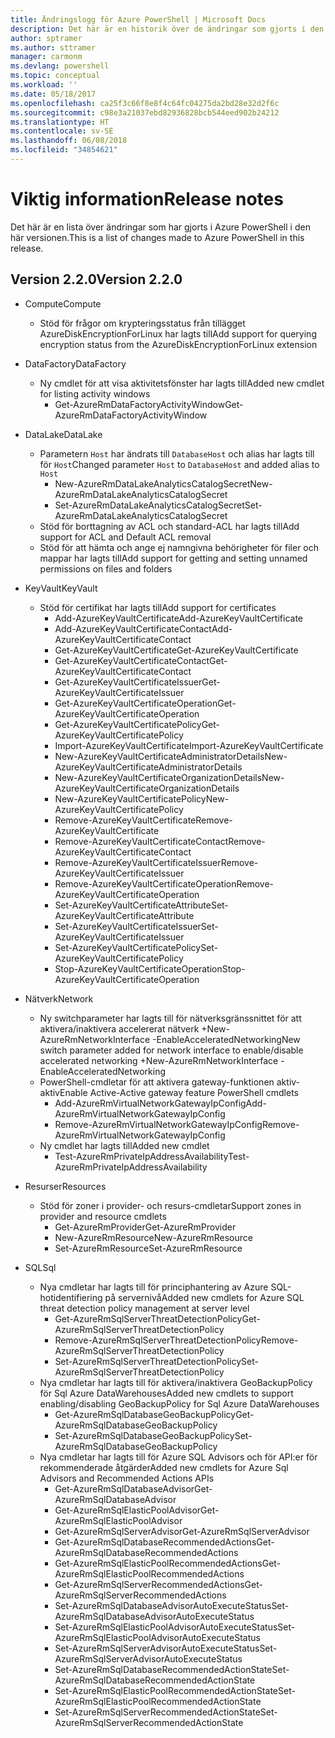 ```yaml
---
title: Ändringslogg för Azure PowerShell | Microsoft Docs
description: Det här är en historik över de ändringar som gjorts i den senaste versionen av Azure PowerShell.
author: sptramer
ms.author: sttramer
manager: carmonm
ms.devlang: powershell
ms.topic: conceptual
ms.workload: ''
ms.date: 05/18/2017
ms.openlocfilehash: ca25f3c66f8e8f4c64fc04275da2bd28e32d2f6c
ms.sourcegitcommit: c98e3a21037ebd82936828bcb544eed902b24212
ms.translationtype: HT
ms.contentlocale: sv-SE
ms.lasthandoff: 06/08/2018
ms.locfileid: "34854621"
---
```

# <a name="release-notes"></a><span data-ttu-id="159e2-103">Viktig information</span><span class="sxs-lookup"><span data-stu-id="159e2-103">Release notes</span></span>

<span data-ttu-id="159e2-104">Det här är en lista över ändringar som har gjorts i Azure PowerShell i den här versionen.</span><span class="sxs-lookup"><span data-stu-id="159e2-104">This is a list of changes made to Azure PowerShell in this release.</span></span>

## <a name="version-220"></a><span data-ttu-id="159e2-105">Version 2.2.0</span><span class="sxs-lookup"><span data-stu-id="159e2-105">Version 2.2.0</span></span>
* <span data-ttu-id="159e2-106">Compute</span><span class="sxs-lookup"><span data-stu-id="159e2-106">Compute</span></span>
  - <span data-ttu-id="159e2-107">Stöd för frågor om krypteringsstatus från tillägget AzureDiskEncryptionForLinux har lagts till</span><span class="sxs-lookup"><span data-stu-id="159e2-107">Add support for querying encryption status from the AzureDiskEncryptionForLinux extension</span></span>
* <span data-ttu-id="159e2-108">DataFactory</span><span class="sxs-lookup"><span data-stu-id="159e2-108">DataFactory</span></span>
  - <span data-ttu-id="159e2-109">Ny cmdlet för att visa aktivitetsfönster har lagts till</span><span class="sxs-lookup"><span data-stu-id="159e2-109">Added new cmdlet for listing activity windows</span></span>
    + <span data-ttu-id="159e2-110">Get-AzureRmDataFactoryActivityWindow</span><span class="sxs-lookup"><span data-stu-id="159e2-110">Get-AzureRmDataFactoryActivityWindow</span></span>
* <span data-ttu-id="159e2-111">DataLake</span><span class="sxs-lookup"><span data-stu-id="159e2-111">DataLake</span></span>
  - <span data-ttu-id="159e2-112">Parametern `Host` har ändrats till `DatabaseHost` och alias har lagts till för `Host`</span><span class="sxs-lookup"><span data-stu-id="159e2-112">Changed parameter `Host` to `DatabaseHost` and added alias to `Host`</span></span>
    + <span data-ttu-id="159e2-113">New-AzureRmDataLakeAnalyticsCatalogSecret</span><span class="sxs-lookup"><span data-stu-id="159e2-113">New-AzureRmDataLakeAnalyticsCatalogSecret</span></span>
    + <span data-ttu-id="159e2-114">Set-AzureRmDataLakeAnalyticsCatalogSecret</span><span class="sxs-lookup"><span data-stu-id="159e2-114">Set-AzureRmDataLakeAnalyticsCatalogSecret</span></span>
  - <span data-ttu-id="159e2-115">Stöd för borttagning av ACL och standard-ACL har lagts till</span><span class="sxs-lookup"><span data-stu-id="159e2-115">Add support for ACL and Default ACL removal</span></span>
  - <span data-ttu-id="159e2-116">Stöd för att hämta och ange ej namngivna behörigheter för filer och mappar har lagts till</span><span class="sxs-lookup"><span data-stu-id="159e2-116">Add support for getting and setting unnamed permissions on files and folders</span></span>
* <span data-ttu-id="159e2-117">KeyVault</span><span class="sxs-lookup"><span data-stu-id="159e2-117">KeyVault</span></span>
  - <span data-ttu-id="159e2-118">Stöd för certifikat har lagts till</span><span class="sxs-lookup"><span data-stu-id="159e2-118">Add support for certificates</span></span>
    + <span data-ttu-id="159e2-119">Add-AzureKeyVaultCertificate</span><span class="sxs-lookup"><span data-stu-id="159e2-119">Add-AzureKeyVaultCertificate</span></span>
    + <span data-ttu-id="159e2-120">Add-AzureKeyVaultCertificateContact</span><span class="sxs-lookup"><span data-stu-id="159e2-120">Add-AzureKeyVaultCertificateContact</span></span>
    + <span data-ttu-id="159e2-121">Get-AzureKeyVaultCertificate</span><span class="sxs-lookup"><span data-stu-id="159e2-121">Get-AzureKeyVaultCertificate</span></span>
    + <span data-ttu-id="159e2-122">Get-AzureKeyVaultCertificateContact</span><span class="sxs-lookup"><span data-stu-id="159e2-122">Get-AzureKeyVaultCertificateContact</span></span>
    + <span data-ttu-id="159e2-123">Get-AzureKeyVaultCertificateIssuer</span><span class="sxs-lookup"><span data-stu-id="159e2-123">Get-AzureKeyVaultCertificateIssuer</span></span>
    + <span data-ttu-id="159e2-124">Get-AzureKeyVaultCertificateOperation</span><span class="sxs-lookup"><span data-stu-id="159e2-124">Get-AzureKeyVaultCertificateOperation</span></span>
    + <span data-ttu-id="159e2-125">Get-AzureKeyVaultCertificatePolicy</span><span class="sxs-lookup"><span data-stu-id="159e2-125">Get-AzureKeyVaultCertificatePolicy</span></span>
    + <span data-ttu-id="159e2-126">Import-AzureKeyVaultCertificate</span><span class="sxs-lookup"><span data-stu-id="159e2-126">Import-AzureKeyVaultCertificate</span></span>
    + <span data-ttu-id="159e2-127">New-AzureKeyVaultCertificateAdministratorDetails</span><span class="sxs-lookup"><span data-stu-id="159e2-127">New-AzureKeyVaultCertificateAdministratorDetails</span></span>
    + <span data-ttu-id="159e2-128">New-AzureKeyVaultCertificateOrganizationDetails</span><span class="sxs-lookup"><span data-stu-id="159e2-128">New-AzureKeyVaultCertificateOrganizationDetails</span></span>
    + <span data-ttu-id="159e2-129">New-AzureKeyVaultCertificatePolicy</span><span class="sxs-lookup"><span data-stu-id="159e2-129">New-AzureKeyVaultCertificatePolicy</span></span>
    + <span data-ttu-id="159e2-130">Remove-AzureKeyVaultCertificate</span><span class="sxs-lookup"><span data-stu-id="159e2-130">Remove-AzureKeyVaultCertificate</span></span>
    + <span data-ttu-id="159e2-131">Remove-AzureKeyVaultCertificateContact</span><span class="sxs-lookup"><span data-stu-id="159e2-131">Remove-AzureKeyVaultCertificateContact</span></span>
    + <span data-ttu-id="159e2-132">Remove-AzureKeyVaultCertificateIssuer</span><span class="sxs-lookup"><span data-stu-id="159e2-132">Remove-AzureKeyVaultCertificateIssuer</span></span>
    + <span data-ttu-id="159e2-133">Remove-AzureKeyVaultCertificateOperation</span><span class="sxs-lookup"><span data-stu-id="159e2-133">Remove-AzureKeyVaultCertificateOperation</span></span>
    + <span data-ttu-id="159e2-134">Set-AzureKeyVaultCertificateAttribute</span><span class="sxs-lookup"><span data-stu-id="159e2-134">Set-AzureKeyVaultCertificateAttribute</span></span>
    + <span data-ttu-id="159e2-135">Set-AzureKeyVaultCertificateIssuer</span><span class="sxs-lookup"><span data-stu-id="159e2-135">Set-AzureKeyVaultCertificateIssuer</span></span>
    + <span data-ttu-id="159e2-136">Set-AzureKeyVaultCertificatePolicy</span><span class="sxs-lookup"><span data-stu-id="159e2-136">Set-AzureKeyVaultCertificatePolicy</span></span>
    + <span data-ttu-id="159e2-137">Stop-AzureKeyVaultCertificateOperation</span><span class="sxs-lookup"><span data-stu-id="159e2-137">Stop-AzureKeyVaultCertificateOperation</span></span>
* <span data-ttu-id="159e2-138">Nätverk</span><span class="sxs-lookup"><span data-stu-id="159e2-138">Network</span></span>

  - <span data-ttu-id="159e2-139">Ny switchparameter har lagts till för nätverksgränssnittet för att aktivera/inaktivera accelererat nätverk +New-AzureRmNetworkInterface -EnableAcceleratedNetworking</span><span class="sxs-lookup"><span data-stu-id="159e2-139">New switch parameter added for network interface to enable/disable accelerated networking +New-AzureRmNetworkInterface -EnableAcceleratedNetworking</span></span>
  - <span data-ttu-id="159e2-140">PowerShell-cmdletar för att aktivera gateway-funktionen aktiv-aktiv</span><span class="sxs-lookup"><span data-stu-id="159e2-140">Enable Active-Active gateway feature PowerShell cmdlets</span></span>
    + <span data-ttu-id="159e2-141">Add-AzureRmVirtualNetworkGatewayIpConfig</span><span class="sxs-lookup"><span data-stu-id="159e2-141">Add-AzureRmVirtualNetworkGatewayIpConfig</span></span>
    + <span data-ttu-id="159e2-142">Remove-AzureRmVirtualNetworkGatewayIpConfig</span><span class="sxs-lookup"><span data-stu-id="159e2-142">Remove-AzureRmVirtualNetworkGatewayIpConfig</span></span>
  - <span data-ttu-id="159e2-143">Ny cmdlet har lagts till</span><span class="sxs-lookup"><span data-stu-id="159e2-143">Added new cmdlet</span></span>
    + <span data-ttu-id="159e2-144">Test-AzureRmPrivateIpAddressAvailability</span><span class="sxs-lookup"><span data-stu-id="159e2-144">Test-AzureRmPrivateIpAddressAvailability</span></span>
* <span data-ttu-id="159e2-145">Resurser</span><span class="sxs-lookup"><span data-stu-id="159e2-145">Resources</span></span>
  - <span data-ttu-id="159e2-146">Stöd för zoner i provider- och resurs-cmdletar</span><span class="sxs-lookup"><span data-stu-id="159e2-146">Support zones in provider and resource cmdlets</span></span>
    + <span data-ttu-id="159e2-147">Get-AzureRmProvider</span><span class="sxs-lookup"><span data-stu-id="159e2-147">Get-AzureRmProvider</span></span>
    + <span data-ttu-id="159e2-148">New-AzureRmResource</span><span class="sxs-lookup"><span data-stu-id="159e2-148">New-AzureRmResource</span></span>
    + <span data-ttu-id="159e2-149">Set-AzureRmResource</span><span class="sxs-lookup"><span data-stu-id="159e2-149">Set-AzureRmResource</span></span>
* <span data-ttu-id="159e2-150">SQL</span><span class="sxs-lookup"><span data-stu-id="159e2-150">Sql</span></span>
  - <span data-ttu-id="159e2-151">Nya cmdletar har lagts till för principhantering av Azure SQL-hotidentifiering på servernivå</span><span class="sxs-lookup"><span data-stu-id="159e2-151">Added new cmdlets for Azure SQL threat detection policy management at server level</span></span>
    + <span data-ttu-id="159e2-152">Get-AzureRmSqlServerThreatDetectionPolicy</span><span class="sxs-lookup"><span data-stu-id="159e2-152">Get-AzureRmSqlServerThreatDetectionPolicy</span></span>
    + <span data-ttu-id="159e2-153">Remove-AzureRmSqlServerThreatDetectionPolicy</span><span class="sxs-lookup"><span data-stu-id="159e2-153">Remove-AzureRmSqlServerThreatDetectionPolicy</span></span>
    + <span data-ttu-id="159e2-154">Set-AzureRmSqlServerThreatDetectionPolicy</span><span class="sxs-lookup"><span data-stu-id="159e2-154">Set-AzureRmSqlServerThreatDetectionPolicy</span></span>
  - <span data-ttu-id="159e2-155">Nya cmdletar har lagts till för aktivera/inaktivera GeoBackupPolicy för Sql Azure DataWarehouses</span><span class="sxs-lookup"><span data-stu-id="159e2-155">Added new cmdlets to support enabling/disabling GeoBackupPolicy for Sql Azure DataWarehouses</span></span>
    + <span data-ttu-id="159e2-156">Get-AzureRmSqlDatabaseGeoBackupPolicy</span><span class="sxs-lookup"><span data-stu-id="159e2-156">Get-AzureRmSqlDatabaseGeoBackupPolicy</span></span>
    + <span data-ttu-id="159e2-157">Set-AzureRmSqlDatabaseGeoBackupPolicy</span><span class="sxs-lookup"><span data-stu-id="159e2-157">Set-AzureRmSqlDatabaseGeoBackupPolicy</span></span>
  - <span data-ttu-id="159e2-158">Nya cmdletar har lagts till för Azure SQL Advisors och för API:er för rekommenderade åtgärder</span><span class="sxs-lookup"><span data-stu-id="159e2-158">Added new cmdlets for Azure Sql Advisors and Recommended Actions APIs</span></span>
    + <span data-ttu-id="159e2-159">Get-AzureRmSqlDatabaseAdvisor</span><span class="sxs-lookup"><span data-stu-id="159e2-159">Get-AzureRmSqlDatabaseAdvisor</span></span>
    + <span data-ttu-id="159e2-160">Get-AzureRmSqlElasticPoolAdvisor</span><span class="sxs-lookup"><span data-stu-id="159e2-160">Get-AzureRmSqlElasticPoolAdvisor</span></span>
    + <span data-ttu-id="159e2-161">Get-AzureRmSqlServerAdvisor</span><span class="sxs-lookup"><span data-stu-id="159e2-161">Get-AzureRmSqlServerAdvisor</span></span>
    + <span data-ttu-id="159e2-162">Get-AzureRmSqlDatabaseRecommendedActions</span><span class="sxs-lookup"><span data-stu-id="159e2-162">Get-AzureRmSqlDatabaseRecommendedActions</span></span>
    + <span data-ttu-id="159e2-163">Get-AzureRmSqlElasticPoolRecommendedActions</span><span class="sxs-lookup"><span data-stu-id="159e2-163">Get-AzureRmSqlElasticPoolRecommendedActions</span></span>
    + <span data-ttu-id="159e2-164">Get-AzureRmSqlServerRecommendedActions</span><span class="sxs-lookup"><span data-stu-id="159e2-164">Get-AzureRmSqlServerRecommendedActions</span></span>
    + <span data-ttu-id="159e2-165">Set-AzureRmSqlDatabaseAdvisorAutoExecuteStatus</span><span class="sxs-lookup"><span data-stu-id="159e2-165">Set-AzureRmSqlDatabaseAdvisorAutoExecuteStatus</span></span>
    + <span data-ttu-id="159e2-166">Set-AzureRmSqlElasticPoolAdvisorAutoExecuteStatus</span><span class="sxs-lookup"><span data-stu-id="159e2-166">Set-AzureRmSqlElasticPoolAdvisorAutoExecuteStatus</span></span>
    + <span data-ttu-id="159e2-167">Set-AzureRmSqlServerAdvisorAutoExecuteStatus</span><span class="sxs-lookup"><span data-stu-id="159e2-167">Set-AzureRmSqlServerAdvisorAutoExecuteStatus</span></span>
    + <span data-ttu-id="159e2-168">Set-AzureRmSqlDatabaseRecommendedActionState</span><span class="sxs-lookup"><span data-stu-id="159e2-168">Set-AzureRmSqlDatabaseRecommendedActionState</span></span>
    + <span data-ttu-id="159e2-169">Set-AzureRmSqlElasticPoolRecommendedActionState</span><span class="sxs-lookup"><span data-stu-id="159e2-169">Set-AzureRmSqlElasticPoolRecommendedActionState</span></span>
    + <span data-ttu-id="159e2-170">Set-AzureRmSqlServerRecommendedActionState</span><span class="sxs-lookup"><span data-stu-id="159e2-170">Set-AzureRmSqlServerRecommendedActionState</span></span>
